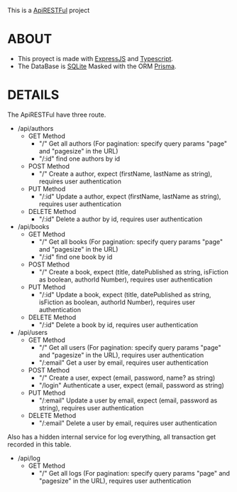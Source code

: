 This is a [ApiRESTFul](https://www.mediawiki.org/wiki/API:REST_API/es) project

# ABOUT

- This proyect is made with [ExpressJS](https://expressjs.com/es/) and [Typescript](https://www.typescriptlang.org/es/).
- The DataBase is [SQLite](https://www.sqlite.org/index.html) Masked with the ORM [Prisma](https://www.prisma.io/).


# DETAILS

The ApiRESTFul have three route.

- /api/authors
    - GET Method
        - "/" Get all authors (For pagination: specify query params "page" and "pagesize" in the URL)
        - "/:id" find one authors by id
    - POST Method
        - "/" Create a author, expect (firstName, lastName as string), requires user authentication
    - PUT Method
        - "/:id" Update a author, expect (firstName, lastName as string), requires user authentication
    - DELETE Method
        - "/:id" Delete a author by id, requires user authentication
- /api/books
    - GET Method
        - "/" Get all books (For pagination: specify query params "page" and "pagesize" in the URL)
        - "/:id" find one book by id
    - POST Method
        - "/" Create a book, expect (title, datePublished as string, isFiction as boolean, authorId Number), requires user authentication
    - PUT Method
        - "/:id" Update a book, expect (title, datePublished as string, isFiction as boolean, authorId Number), requires user authentication
    - DELETE Method
        - "/:id" Delete a book by id, requires user authentication
- /api/users
    - GET Method
        - "/" Get all users (For pagination: specify query params "page" and "pagesize" in the URL), requires user authentication
        - "/:email" Get a user by email, requires user authentication
    - POST Method
        - "/" Create a user, expect (email, password, name? as string)
        - "/login" Authenticate a user, expect (email, password as string)
    - PUT Method
        - "/:email" Update a user by email, expect (email, password as string), requires user authentication
    - DELETE Method
        - "/:email" Delete a user by email, requires user authentication

Also has a hidden internal service for log everything, all transaction get recorded in this table.

- /api/log
    - GET Method
        - "/" Get all logs (For pagination: specify query params "page" and "pagesize" in the URL), requires user authentication


